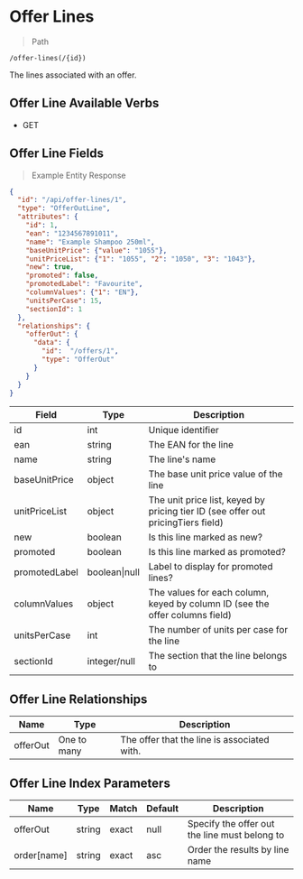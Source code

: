 # Offer Lines

> Path

```
/offer-lines(/{id})
```

The lines associated with an offer.

## Offer Line Available Verbs

* GET

## Offer Line Fields

> Example Entity Response

```json
{
  "id": "/api/offer-lines/1",
  "type": "OfferOutLine",
  "attributes": {
    "id": 1,
    "ean": "1234567891011",
    "name": "Example Shampoo 250ml",
    "baseUnitPrice": {"value": "1055"},
    "unitPriceList": {"1": "1055", "2": "1050", "3": "1043"},
    "new": true,
    "promoted": false,
    "promotedLabel": "Favourite",
    "columnValues": {"1": "EN"},
    "unitsPerCase": 15,
    "sectionId": 1
  },
  "relationships": {
    "offerOut": {
      "data": {
        "id":  "/offers/1",
        "type": "OfferOut"
      }
    }
  }
}
```

Field | Type | Description
----- | ---  | -----------
id | int | Unique identifier
ean | string | The EAN for the line
name | string | The line's name
baseUnitPrice | object | The base unit price value of the line
unitPriceList | object | The unit price list, keyed by pricing tier ID (see offer out pricingTiers field)
new | boolean | Is this line marked as new?
promoted | boolean | Is this line marked as promoted?
promotedLabel | boolean&#124;null | Label to display for promoted lines?
columnValues | object | The values for each column, keyed by column ID (see the offer columns field)
unitsPerCase | int | The number of units per case for the line
sectionId | integer/null | The section that the line belongs to

## Offer Line Relationships

Name | Type | Description
---- | ---- | -----------
offerOut | One to many | The offer that the line is associated with.

## Offer Line Index Parameters

Name | Type | Match | Default | Description
---- | ---- | ----- | ------- | -----------
offerOut | string | exact | null | Specify the offer out the line must belong to
order\[name] | string | exact | asc | Order the results by line name

